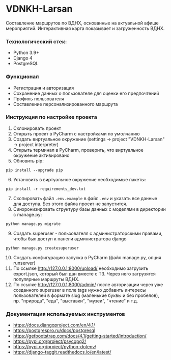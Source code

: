 # VDNKH-Larsan
Составление маршрутов по ВДНХ, основанные на актуальной афише мероприятий. Интерактивная карта показывает и загруженность ВДНХ.

### Технологический стек:
- Python 3.9+
- Django 4
- PostgreSQL

### Функционал
- Регистрация и авторизация
- Сохранение данных о пользователе для оценки его предпочтений
- Профиль пользователя
- Составление персонализированного маршрута


### Инструкция по настройке проекта
1. Склонировать проект
2. Открыть проект в PyCharm с настройками по умолчанию
3. Создать виртуальное окружение (settings -> project "VDNKH-Larsan" -> project interpreter)
4. Открыть терминал в PyCharm, проверить, что виртуальное окружение активировано
5. Обновить pip:
```commandline
pip install --upgrade pip
```
6. Установить в виртуальное окружение необходимые пакеты:
```
pip install -r requirements_dev.txt
```
7. Скопировать файл `.env.example` в файл `.env` и указать все данные для доступа. Без этого файла проект не запустится.
8. Синхронизировать структуру базы данных с моделями в директории с manage.py:
```
python manage.py migrate
```
9. Создать superuser - пользователя с администраторскими правами, чтобы был доступ к панели администратора django
```
python manage.py createsuperuser
```
10. Создать конфигурацию запуска в PyCharm (файл manage.py, опция runserver)
11. По ссылке http://127.0.0.1:8000/upload/ необходимо загрузить export.json, который был дан вместе с ТЗ. Через него загрузятся популярные маршруты ВДНХ.
12. По ссылке http://127.0.0.1:8000/admin/ после авторизации через уже созданного superuser в поле tags нужно добавить интересы пользователей в формате slug (маленькие буквы и без пробелов), пр. "природа", "еда", "выставки", "музеи", "чтение" и т.д.

### Документация используемых инструментов

- https://docs.djangoproject.com/en/4.1/
- https://postgrespro.ru/docs/postgresql
- https://getbootstrap.com/docs/4.1/getting-started/introduction/
- https://pypi.org/project/psycopg2/
- https://pypi.org/project/python-dotenv/
- https://django-taggit.readthedocs.io/en/latest/